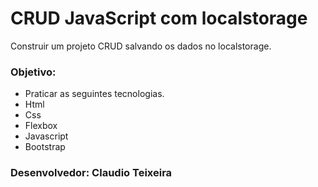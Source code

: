 # CRUD JavaScript com localstorage

Construir um projeto CRUD salvando os dados no localstorage.

### Objetivo:

* Praticar as seguintes tecnologias.
* Html
* Css
* Flexbox
* Javascript
* Bootstrap

### Desenvolvedor: Claudio Teixeira

